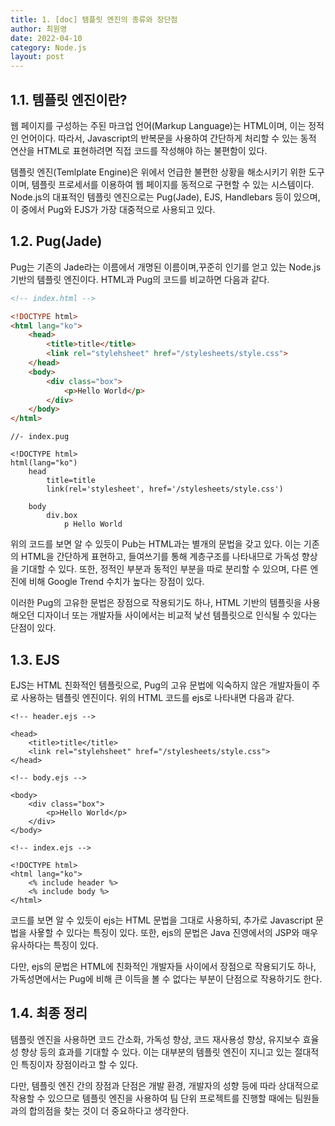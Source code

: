 ```yaml
---
title: 1. [doc] 템플릿 엔진의 종류와 장단점
author: 최원영
date: 2022-04-10
category: Node.js
layout: post
---
```


## 1.1. 템플릿 엔진이란?

웹 페이지를 구성하는 주된 마크업 언어(Markup Language)는 HTML이며, 이는 정적인 언어이다. 따라서, Javascript의 반복문을 사용하여 간단하게 처리할 수 있는 동적 연산을 HTML로 표현하려면 직접 코드를 작성해야 하는 불편함이 있다.

템플릿 엔진(Temlplate Engine)은 위에서 언급한 불편한 상황을 해소시키기 위한 도구이며, 템플릿 프로세서를 이용하여 웹 페이지를 동적으로 구현할 수 있는 시스템이다. Node.js의 대표적인 템플릿 엔진으로는 Pug(Jade), EJS, Handlebars 등이 있으며, 이 중에서 Pug와 EJS가 가장 대중적으로 사용되고 있다.

## 1.2. Pug(Jade)

Pug는 기존의 Jade라는 이름에서 개명된 이름이며,꾸준히 인기를 얻고 있는 Node.js 기반의 템플릿 엔진이다. HTML과 Pug의 코드를 비교하면 다음과 같다.

```html
<!-- index.html -->

<!DOCTYPE html>
<html lang="ko">
    <head>
        <title>title</title>
        <link rel="stylehsheet" href="/stylesheets/style.css">
    </head>
    <body>
        <div class="box">
            <p>Hello World</p>
        </div>
    </body>
</html>
```

```pug
//- index.pug

<!DOCTYPE html>
html(lang="ko")
    head
        title=title
        link(rel='stylesheet', href='/stylesheets/style.css')

    body
        div.box
            p Hello World
```

위의 코드를 보면 알 수 있듯이 Pub는 HTML과는 별개의 문법을 갖고 있다. 이는 기존의 HTML을 간단하게 표현하고, 들여쓰기를 통해 계층구조를 나타내므로 가독성 향상을 기대할 수 있다. 또한, 정적인 부분과 동적인 부분을 따로 분리할 수 있으며, 다른 엔진에 비해 Google Trend 수치가 높다는 장점이 있다.

이러한 Pug의 고유한 문법은 장점으로 작용되기도 하나, HTML 기반의 템플릿을 사용해오던 디자이너 또는 개발자들 사이에서는 비교적 낯선 템플릿으로 인식될 수 있다는 단점이 있다.

## 1.3. EJS

EJS는 HTML 친화적인 템플릿으로, Pug의 고유 문법에 익숙하지 않은 개발자들이 주로 사용하는 템플릿 엔진이다. 위의 HTML 코드를 ejs로 나타내면 다음과 같다.

```ejs
<!-- header.ejs -->

<head>
    <title>title</title>
    <link rel="stylehsheet" href="/stylesheets/style.css">
</head>
```

```ejs
<!-- body.ejs -->

<body>
    <div class="box">
        <p>Hello World</p>
    </div>
</body>
```

```ejs
<!-- index.ejs -->

<!DOCTYPE html>
<html lang="ko">
    <% include header %>
    <% include body %>
</html>
```

코드를 보면 알 수 있듯이 ejs는 HTML 문법을 그대로 사용하되, 추가로 Javascript 문법을 사욯할 수 있다는 특징이 있다. 또한, ejs의 문법은 Java 진영에서의 JSP와 매우 유사하다는 특징이 있다.

다만, ejs의 문법은 HTML에 친화적인 개발자들 사이에서 장점으로 작용되기도 하나, 가독성면에서는 Pug에 비해 큰 이득을 볼 수 없다는 부분이 단점으로 작용하기도 한다.

## 1.4. 최종 정리

템플릿 엔진을 사용하면 코드 간소화, 가독성 향상, 코드 재사용성 향상, 유지보수 효율성 향상 등의 효과를 기대할 수 있다. 이는 대부분의 템플릿 엔진이 지니고 있는 절대적인 특징이자 장점이라고 할 수 있다.

다만, 템플릿 엔진 간의 장점과 단점은 개발 환경, 개발자의 성향 등에 따라 상대적으로 작용할 수 있으므로 템플릿 엔진을 사용하여 팀 단위 프로젝트를 진행할 때에는 팀원들과의 합의점을 찾는 것이 더 중요하다고 생각한다.
